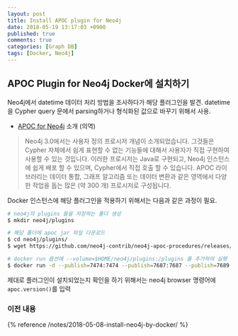 ```yaml
---
layout: post
title: Install APOC plugin for Neo4j
date: 2018-05-19 13:17:03 +0900
published: true
comments: true
categories: [Graph DB]
tags: [Docker, Neo4j]
---
```


## APOC Plugin for Neo4j Docker에 설치하기

Neo4j에서 datetime 데이터 처리 방법을 조사하다가 해당 플러그인을 발견.
datetime을 Cypher query 문에서 parsing하거나 형식화된 값으로 바꾸기 위해서 사용.

- [APOC for Neo4j](https://neo4j-contrib.github.io/neo4j-apoc-procedures/index33.html#_using_apoc_with_neo4j_docker_image) 소개 (의역)
> Neo4j 3.0에서는 사용자 정의 프로시저 개념이 소개되었습니다. 
그것들은 Cypher 자체에서 쉽게 표현할 수 없는 기능들에 대해서 사용자가 직접 구현하여 사용할 수 있는 것입니다. 
이러한 프로시저는 Java로 구현되고, Neo4j 인스턴스에 쉽게 배포 할 수 있으며, Cypher에서 직접 호출 할 수 있습니다.
APOC 라이브러리는 데이터 통합, 그래프 알고리즘 또는 데이터 변환과 같은 영역에서 다양한 작업을 돕는 많은 (약 300 개) 프로시저로 구성됩니다.

Docker 인스턴스에 해당 플러그인을 적용하기 위해서는 다음과 같은 과정이 필요.
```sh
# neo4j의 plugins 들을 저장하는 폴더 생성
$ mkdir neo4j/plugins

# 해당 폴더에 apoc jar 파일 다운로드
$ cd neo4j/plugins/
$ wget https://github.com/neo4j-contrib/neo4j-apoc-procedures/releases/download/3.3.0.3/apoc-3.3.0.3-all.jar

# docker run 옵션에 --volume=$HOME/neo4j/plugins:/plugins 를 추가하여 실행
$ docker run -d --publish=7474:7474 --publish=7687:7687 --publish=7689:7689 --volume=$HOME/neo4j/data:/data --volume=$HOME/neo4j/import:/import --volume=$HOME/neo4j/plugins:/plugins neo4j
```

제대로 플러그인이 설치되었는지 확인을 하기 위해서는 neo4j browser 명령어에 `apoc.version()`를 입력

### 이전 내용
{% reference /notes/2018-05-08-install-neo4j-by-docker/ %} 
